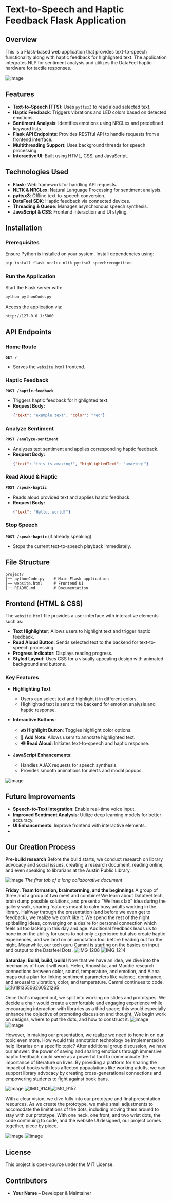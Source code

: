 # Text-to-Speech and Haptic Feedback Flask Application

## Overview
This is a Flask-based web application that provides text-to-speech functionality along with haptic feedback for highlighted text. The application integrates NLP for sentiment analysis and utilizes the DataFeel haptic hardware for tactile responses.

![image](https://github.com/user-attachments/assets/d212c791-c654-47df-bc38-6d8a5a801a66)


## Features
- **Text-to-Speech (TTS)**: Uses `pyttsx3` to read aloud selected text.
- **Haptic Feedback**: Triggers vibrations and LED colors based on detected emotions.
- **Sentiment Analysis**: Identifies emotions using NRCLex and predefined keyword lists.
- **Flask API Endpoints**: Provides RESTful API to handle requests from a frontend interface.
- **Multithreading Support**: Uses background threads for speech processing.
- **Interactive UI**: Built using HTML, CSS, and JavaScript.

## Technologies Used
- **Flask**: Web framework for handling API requests.
- **NLTK & NRCLex**: Natural Language Processing for sentiment analysis.
- **pyttsx3**: Offline text-to-speech conversion.
- **DataFeel SDK**: Haptic feedback via connected devices.
- **Threading & Queue**: Manages asynchronous speech synthesis.
- **JavaScript & CSS**: Frontend interaction and UI styling.

## Installation
### Prerequisites
Ensure Python is installed on your system. Install dependencies using:
```sh
pip install flask nrclex nltk pyttsx3 speechrecognition
```

### Run the Application
Start the Flask server with:
```sh
python pythonCode.py
```

Access the application via:
```
http://127.0.0.1:5000
```

## API Endpoints
### Home Route
**`GET /`**
- Serves the `website.html` frontend.

### Haptic Feedback
**`POST /haptic-feedback`**
- Triggers haptic feedback for highlighted text.
- **Request Body:**
  ```json
  {"text": "example text", "color": "red"}
  ```


### Analyze Sentiment
**`POST /analyze-sentiment`**
- Analyzes text sentiment and applies corresponding haptic feedback.
- **Request Body:**
  ```json
  {"text": "this is amazing!", "highlightedText": "amazing!"}
  ```

### Read Aloud & Haptic
**`POST /speak-haptic`**
- Reads aloud provided text and applies haptic feedback.
- **Request Body:**
  ```json
  {"text": "Hello, world!"}
  ```

### Stop Speech
**`POST /speak-haptic`** (if already speaking)
- Stops the current text-to-speech playback immediately.

## File Structure
```
project/
│── pythonCode.py    # Main Flask application
│── website.html     # Frontend UI
│── README.md        # Documentation
```

## Frontend (HTML & CSS)
The `website.html` file provides a user interface with interactive elements such as:
- **Text Highlighter**: Allows users to highlight text and trigger haptic feedback.
- **Read Aloud Button**: Sends selected text to the backend for text-to-speech processing.
- **Progress Indicator**: Displays reading progress.
- **Styled Layout**: Uses CSS for a visually appealing design with animated background and buttons.

### Key Features
- **Highlighting Text**: 
  - Users can select text and highlight it in different colors.
  - Highlighted text is sent to the backend for emotion analysis and haptic response.

- **Interactive Buttons**:
  - **✍️ Highlight Button**: Toggles highlight color options.
  - **💬 Add Note**: Allows users to annotate highlighted text.
  - **🔊 Read Aloud**: Initiates text-to-speech and haptic response.

- **JavaScript Enhancements**:
  - Handles AJAX requests for speech synthesis.
  - Provides smooth animations for alerts and modal popups.

![image](https://github.com/user-attachments/assets/493aadb7-a3f8-44ac-baf2-b830fc6dc046)


## Future Improvements
- **Speech-to-Text Integration**: Enable real-time voice input.
- **Improved Sentiment Analysis**: Utilize deep learning models for better accuracy.
- **UI Enhancements**: Improve frontend with interactive elements.
- 

## Our Creation Process

**Pre-build research**
Before the build starts, we conduct research on library advocacy and social issues, creating a research document, reading online, and even speaking to librarians at the Austin Public Library.

![image](https://github.com/user-attachments/assets/7ece9bab-d6e6-4be5-a5ef-5c47cb0d6548)
_The first tab of a long collaborative document_


**Friday: Team formation, brainstorming, and the beginnings**
A group of three and a group of two meet and combine! We learn about Datafeel tech, brain dump possible solutions, and present a "Wellness lab" idea during the gallery walk, sharing features meant to calm busy adults working in the ilbrary. Halfway through the presentation (and before we even get to feedback), we realize we don't like it. We spend the rest of the night spitballing ideas, converging on a desire for personal connection which feels all too lacking in this day and age. Additional feedback leads us to hone in on the ability for users to not only experience but also create haptic experiences, and we land on an annotation tool before heading out for the night. Meanwhile, our tech guru Cammi is starting on the basics on input and output to the Datafeel Dots.
![IMG_1208](https://github.com/user-attachments/assets/f905b821-69ed-4a5f-80b2-44561ca69c06)
![IMG_1214](https://github.com/user-attachments/assets/54b2bce6-54b5-4019-bd7b-382edb4856ff)



**Saturday: Build, build, build!**
Now that we have an idea, we dive into the mechanics of how it will work. Helen, Anooshka, and Maddie research connections between color, sound, temperature, and emotion, and Alana maps out a plan for linking sentiment parameters like valence, dominance, and arousal to vibration, color, and temperature. Cammi continues to code. 
![1618135506260521265](https://github.com/user-attachments/assets/07c2e030-b887-45e0-a4de-7ebcff32cabf)

Once that's mapped out, we split into working on slides and prototypes. We decide a chair would create a comfortable and engaging experience while encouraging interaction with libraries as a third space; this would especially enhance the objective of promoting discussion and thought. We begin work on designs, where to put the dots, and how to construct it.
![image](https://github.com/user-attachments/assets/bb106a41-357f-4cf3-b26f-97b42ff3dd36)
![image](https://github.com/user-attachments/assets/41a15fbc-2112-4c47-8c62-f209466e581e)


However, in making our presentation, we realize we need to hone in on our topic even more. How would this annotation technology be implemented to help libraries on a specific topic? After additional group discussion, we have our answer: the power of saving and sharing emotions through immersive haptic feedback could serve as a powerful tool to communicate the importance of literature on lives. By providing a platform for sharing the impact of books with less affected popualations like working adults, we can support library advocacy by creating cross-generational connections and empowering students to fight against book bans. 

![image](https://github.com/user-attachments/assets/af59c34e-a888-4d65-bbd6-bbef3dd3c644)
![IMG_9149](https://github.com/user-attachments/assets/0c35f483-259c-4b1d-97c7-21f4989eb7de)![IMG_9157](https://github.com/user-attachments/assets/a75896ed-0659-47ad-8544-fea428c0c210)

With a clear vision, we dive fully into our prototype and final presentation resources. As we create the prototype, we make small adjustments to accomodate the limitations of the dots, including moving them around to stay with our prototype. With one neck, one front, and two wrist dots, the code continuing to code, and the website UI designed, our project comes together, piece by piece. 


![image](https://github.com/user-attachments/assets/13b43711-2e4b-49ab-b997-e653710c2dc2)
![image](https://github.com/user-attachments/assets/4e912e96-1c27-4ec2-bb46-4af80a0b6c7d)

## License
This project is open-source under the MIT License.

## Contributors
- **Your Name** – Developer & Maintainer
